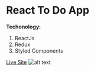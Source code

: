  # React To Do App
 **Techonology:** 
 1. ReactJs
 2. Redux
 3. Styled Components
 
 [Live Site](https://todo15.netlify.app/)
 ![alt text](https://i.ibb.co/qr9qzZh/redux-to-do.png)
